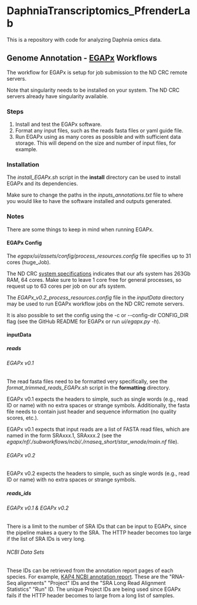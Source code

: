 # DaphniaTranscriptomics_PfrenderLab

This is a repository with code for analyzing Daphnia omics data.

## Genome Annotation - [EGAPx](https://github.com/ncbi/egapx/) Workflows
The workflow for EGAPx is setup for job submission to the ND CRC remote servers.

Note that singularity needs to be installed on your system. The ND CRC servers already have singularity available.

### Steps
1. Install and test the EGAPx software.
2. Format any input files, such as the reads fasta files or yaml guide file.
3. Run EGAPx using as many cores as possible and with sufficient data storage. This will depend on the size and number of input files, for example.

### Installation
The <i>install_EGAPx.sh</i> script in the <b>install</b> directory can be used to install EGAPx and its dependencies. 

Make sure to change the paths in the <i>inputs_annotations.txt</i> file to where you would like to have the software installed and outputs generated.

### Notes
There are some things to keep in mind when running EGAPx.

#### EGAPx Config
The <i>egapx/ui/assets/config/process_resources.config</i> file specifies up to 31 cores (huge_Job).

The ND CRC [system specifications](https://docs.crc.nd.edu/new_user/quick_start.html) indicates that our afs system has 263Gb RAM, 64 cores. Make sure to leave 1 core free for general processes, so request up to 63 cores per job on our afs system.

The <i>EGAPx_v0.2_process_resources.config</i> file in the <i>inputData</i> directory may be used to run EGAPx workflow jobs on the ND CRC remote servers.

It is also possible to set the config using the -c or --config-dir CONFIG_DIR flag (see the GitHub README for EGAPx or run <i>ui/egapx.py  -h</i>).

#### inputData

##### reads

###### EGAPx v0.1
The read fasta files need to be formatted very specifically, see the <i>format_trimmed_reads_EGAPx.sh</i> script in the <b>formatting</b> directory.

EGAPx v0.1 expects the headers to simple, such as single words (e.g., read ID or name) with no extra spaces or strange symbols. Additionally, the fasta file needs to contain just header and sequence information (no quality scores, etc.).

EGAPx v0.1 expects that input reads are a list of FASTA read files, which are named in the form SRAxxx.1, SRAxxx.2 (see the <i>egapx/nf/./subworkflows/ncbi/./rnaseq_short/star_wnode/main.nf</i> file).

###### EGAPx v0.2
EGAPx v0.2 expects the headers to simple, such as single words (e.g., read ID or name) with no extra spaces or strange symbols.

##### reads_ids

###### EGAPx v0.1 & EGAPx v0.2
There is a limit to the number of SRA IDs that can be input to EGAPx, since the pipeline makes a query to the SRA. The HTTP header becomes too large if the list of SRA IDs is very long. 

###### NCBI Data Sets
These IDs can be retrieved from the annotation report pages of each species. For example, [KAP4 NCBI annotation report](https://www.ncbi.nlm.nih.gov/refseq/annotation_euk/Daphnia_pulex/100/). These are the "RNA-Seq alignments" "Project" IDs and the "SRA Long Read Alignment Statistics" "Run" ID. The unique Project IDs are being used since EGAPx fails if the HTTP header becomes to large from a long list of samples.
